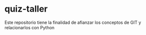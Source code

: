 # quiz-taller
Este repositorio tiene la finalidad de afianzar los conceptos de GIT y relacionarlos con Python 
